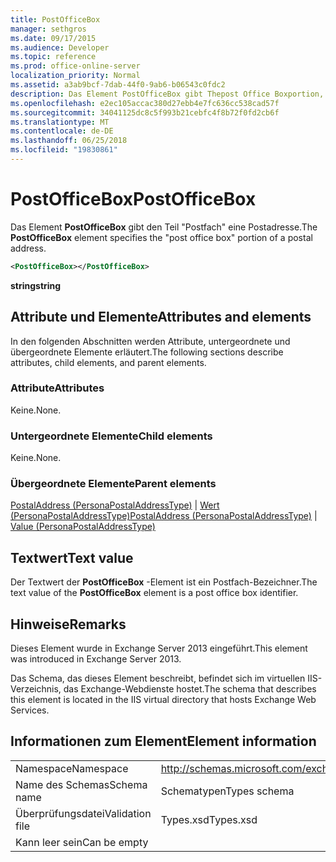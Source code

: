 ```yaml
---
title: PostOfficeBox
manager: sethgros
ms.date: 09/17/2015
ms.audience: Developer
ms.topic: reference
ms.prod: office-online-server
localization_priority: Normal
ms.assetid: a3ab9bcf-7dab-44f0-9ab6-b06543c0fdc2
description: Das Element PostOfficeBox gibt Thepost Office Boxportion, der eine Postadresse an.
ms.openlocfilehash: e2ec105accac380d27ebb4e7fc636cc538cad57f
ms.sourcegitcommit: 34041125dc8c5f993b21cebfc4f8b72f0fd2cb6f
ms.translationtype: MT
ms.contentlocale: de-DE
ms.lasthandoff: 06/25/2018
ms.locfileid: "19830861"
---
```

# <a name="postofficebox"></a><span data-ttu-id="4c83b-103">PostOfficeBox</span><span class="sxs-lookup"><span data-stu-id="4c83b-103">PostOfficeBox</span></span>

<span data-ttu-id="4c83b-104">Das Element **PostOfficeBox** gibt den Teil "Postfach" eine Postadresse.</span><span class="sxs-lookup"><span data-stu-id="4c83b-104">The **PostOfficeBox** element specifies the "post office box" portion of a postal address.</span></span> 
  
```XML
<PostOfficeBox></PostOfficeBox>
```

 <span data-ttu-id="4c83b-105">**string**</span><span class="sxs-lookup"><span data-stu-id="4c83b-105">**string**</span></span>
## <a name="attributes-and-elements"></a><span data-ttu-id="4c83b-106">Attribute und Elemente</span><span class="sxs-lookup"><span data-stu-id="4c83b-106">Attributes and elements</span></span>

<span data-ttu-id="4c83b-107">In den folgenden Abschnitten werden Attribute, untergeordnete und übergeordnete Elemente erläutert.</span><span class="sxs-lookup"><span data-stu-id="4c83b-107">The following sections describe attributes, child elements, and parent elements.</span></span>
  
### <a name="attributes"></a><span data-ttu-id="4c83b-108">Attribute</span><span class="sxs-lookup"><span data-stu-id="4c83b-108">Attributes</span></span>

<span data-ttu-id="4c83b-109">Keine.</span><span class="sxs-lookup"><span data-stu-id="4c83b-109">None.</span></span>
  
### <a name="child-elements"></a><span data-ttu-id="4c83b-110">Untergeordnete Elemente</span><span class="sxs-lookup"><span data-stu-id="4c83b-110">Child elements</span></span>

<span data-ttu-id="4c83b-111">Keine.</span><span class="sxs-lookup"><span data-stu-id="4c83b-111">None.</span></span>
  
### <a name="parent-elements"></a><span data-ttu-id="4c83b-112">Übergeordnete Elemente</span><span class="sxs-lookup"><span data-stu-id="4c83b-112">Parent elements</span></span>

<span data-ttu-id="4c83b-113">[PostalAddress (PersonaPostalAddressType)](postaladdress-personapostaladdresstype.md) | [Wert (PersonaPostalAddressType)](value-personapostaladdresstype.md)</span><span class="sxs-lookup"><span data-stu-id="4c83b-113">[PostalAddress (PersonaPostalAddressType)](postaladdress-personapostaladdresstype.md) | [Value (PersonaPostalAddressType)](value-personapostaladdresstype.md)</span></span>
  
## <a name="text-value"></a><span data-ttu-id="4c83b-114">Textwert</span><span class="sxs-lookup"><span data-stu-id="4c83b-114">Text value</span></span>

<span data-ttu-id="4c83b-115">Der Textwert der **PostOfficeBox** -Element ist ein Postfach-Bezeichner.</span><span class="sxs-lookup"><span data-stu-id="4c83b-115">The text value of the **PostOfficeBox** element is a post office box identifier.</span></span> 
  
## <a name="remarks"></a><span data-ttu-id="4c83b-116">Hinweise</span><span class="sxs-lookup"><span data-stu-id="4c83b-116">Remarks</span></span>

<span data-ttu-id="4c83b-117">Dieses Element wurde in Exchange Server 2013 eingeführt.</span><span class="sxs-lookup"><span data-stu-id="4c83b-117">This element was introduced in Exchange Server 2013.</span></span>
  
<span data-ttu-id="4c83b-118">Das Schema, das dieses Element beschreibt, befindet sich im virtuellen IIS-Verzeichnis, das Exchange-Webdienste hostet.</span><span class="sxs-lookup"><span data-stu-id="4c83b-118">The schema that describes this element is located in the IIS virtual directory that hosts Exchange Web Services.</span></span>
  
## <a name="element-information"></a><span data-ttu-id="4c83b-119">Informationen zum Element</span><span class="sxs-lookup"><span data-stu-id="4c83b-119">Element information</span></span>

|||
|:-----|:-----|
|<span data-ttu-id="4c83b-120">Namespace</span><span class="sxs-lookup"><span data-stu-id="4c83b-120">Namespace</span></span>  <br/> |http://schemas.microsoft.com/exchange/services/2006/types  <br/> |
|<span data-ttu-id="4c83b-121">Name des Schemas</span><span class="sxs-lookup"><span data-stu-id="4c83b-121">Schema name</span></span>  <br/> |<span data-ttu-id="4c83b-122">Schematypen</span><span class="sxs-lookup"><span data-stu-id="4c83b-122">Types schema</span></span>  <br/> |
|<span data-ttu-id="4c83b-123">Überprüfungsdatei</span><span class="sxs-lookup"><span data-stu-id="4c83b-123">Validation file</span></span>  <br/> |<span data-ttu-id="4c83b-124">Types.xsd</span><span class="sxs-lookup"><span data-stu-id="4c83b-124">Types.xsd</span></span>  <br/> |
|<span data-ttu-id="4c83b-125">Kann leer sein</span><span class="sxs-lookup"><span data-stu-id="4c83b-125">Can be empty</span></span>  <br/> ||
   

